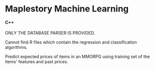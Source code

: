 # Maplestory Machine Learning
#### C++

ONLY THE DATABASE PARSER IS PROVIDED.

Cannot find R files which contain the regression and classification algorithms.

Predict expected prices of items in an MMORPG using training set of the items' features and past prices.